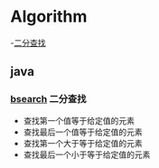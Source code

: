 # Algorithm

-[二分查找](#bsearch)

## java

### [bsearch](https://github.com/JoanneGeng/Algorithm/blob/master/java/src/main/java/bsearch) 二分查找
* 查找第一个值等于给定值的元素
* 查找最后一个值等于给定值的元素
* 查找第一个大于等于给定值的元素
* 查找最后一个小于等于给定值的元素


